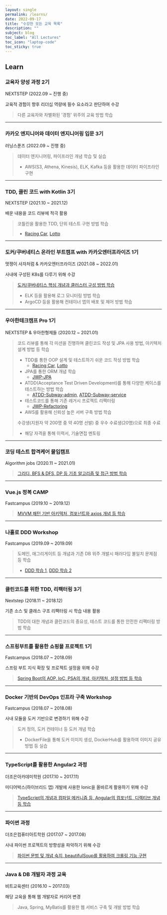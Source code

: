 ```yaml
---
layout: single
permalink: /learns/
date: 2022-09-17
title: "수강한 모든 교육 목록"
description: ""
subject: blog
toc_label: "All Lectures"
toc_icon: "laptop-code"
toc_sticky: true
---
```


## Learn

### 교육자 양성 과정 2기
NEXTSTEP (2022.09 ~ 진행 중)

교육적 경험이 향후 리더십 역량에 필수 요소라고 판단하여 수강

> 다른 교육자와 차별화된 '경험' 위주의 교육 방법 학습

---

### 카카오 엔지니어와 데이터 엔지니어링 입문 3기
러닝스푼즈 (2022.09 ~ 진행 중)

> 데이터 엔지니어링, 파이프라인 개념 학습 및 실습
> * AWS(S3, Athena, Kinesis), ELK, Kafka 등을 활용한 데이터 파이프라인 구현

---

### TDD, 클린 코드 with Kotlin 3기
NEXTSTEP (2021.10 ~ 2021.12)

배운 내용을 코드 리뷰에 적극 활용

> 코틀린을 활용한 TDD, 단위 테스트 구현 방법 학습
> * [Racing Car](https://github.com/jaenyeong/kotlin-racingcar), [Lotto](https://github.com/jaenyeong/kotlin-lotto)

---

### 도커/쿠버네티스 온라인 부트캠프 with 카카오엔터프라이즈 1기
멋쟁이 사자처럼 & 카카오엔터프라이즈 (2021.08 ~ 2022.01)

사내에 구성된 K8s를 다루기 위해 수강

> [도커/쿠버네티스 핵심 개념과 클러스터 구성 방법 학습](https://github.com/jaenyeong/Lecture_Docker-K8S)
> * ELK 등을 활용해 로그 모니터링 방법 학습
> * ArgoCD 등을 활용해 컨테이너 앱의 배포 및 제어 방법 학습

---

### 우아한테크캠프 Pro 1기
NEXTSTEP & 우아한형제들 (2020.12 ~ 2021.01)

> 코드 리뷰를 통해 각 미션을 진행하며 클린코드 작성 및 JPA 사용 방법, 아키텍처 설계 방법 등 학습
> * TDD를 통한 OOP 설계 및 테스트하기 쉬운 코드 작성 방법 학습
>   * [Racing Car](https://github.com/jaenyeong/java-racingcar), [Lotto](https://github.com/jaenyeong/java-lotto)
> * JPA를 통한 ORM 개념 학습
>   * [JWP-JPA](https://github.com/jaenyeong/jwp-jpa)
> * ATDD(Acceptance Test Driven Development)를 통해 다양한 케이스를 테스트하는 방법 학습
>   * [ATDD-Subway-admin](https://github.com/jaenyeong/atdd-subway-admin), [ATDD-Subway-service](https://github.com/jaenyeong/atdd-subway-service)
> * 테스트코드를 통해 기존 레거시 프로젝트 리팩터링
>   * [JWP-Refactoring](https://github.com/jaenyeong/jwp-refactoring)
> * AWS를 활용해 신뢰성 높은 서버 구축 방법 학습
> 
> 수강생(지원자 약 200명 중 약 40명 선발) 중 우수 수료생(20명)으로 최종 수료
> * 해당 자격을 통해 이력서, 기술면접 멘토링

---

### 코딩 테스트 합격케어 몰입캠프
Algorithm jobs (2020.11 ~ 2021.01)

> [그리디, BFS & DFS, DP 등 기초 알고리즘 및 접근 방법 학습](https://github.com/jaenyeong/Lecture_Algorithmjobs)

---

### Vue.js 정복 CAMP
Fastcampus (2019.10 ~ 2019.12)

> [MVVM 패턴 기반 아키텍처, 컴포넌트와 axios 개념 등 학습](https://github.com/jaenyeong/Lecture_Vue.js)

---

### 나홀로 DDD Workshop
Fastcampus (2019.09 ~ 2019.09)

> 도메인, 애그리게이트 등 개념과 기존 DB 위주 개발시 패러다임 불일치 문제점 등 학습
> * [DDD 학습 1](https://github.com/jaenyeong/Lecture_DDD-190921), [DDD 학습 2](https://github.com/jaenyeong/Lecture_DDD-190922)

---

### 클린코드를 위한 TDD, 리팩터링 3기
Nextstep (2018.11 ~ 2018.12)

기존 소스 및 클래스 구조 리팩터링 시 학습 내용 활용

> TDD의 대한 개념과 클린코드의 중요성, 테스트 코드를 통한 안전한 리팩터링 방법 학습

---

### 스프링부트를 활용한 쇼핑몰 프로젝트 1기
Fastcampus (2018.07 ~ 2018.09)

스프링 부트 지식 확장 및 프로젝트 설정을 위해 수강

> [Spring Boot의 AOP, IoC, PSA의 개념, 아키텍처, 설정 방법 등 학습](https://github.com/jaenyeong/Lecture_SpringBoot)

---

### Docker 기반의 DevOps 인프라 구축 Workshop
Fastcampus (2018.07 ~ 2018.08)

사내 모듈을 도커 기반으로 변경하기 위해 수강

> 도커 정의, 도커 컨테이너 등 도커 개념 학습
> * DockerFile을 통해 도커 이미지 생성, DockerHub를 활용하여 이미지 공유 방법 등 실습

---

### TypeScript를 활용한 Angular2 과정
더조은아카데미학원 (2017.10 ~ 2017.11)

미디어박스(하이브리드 앱) 개발에 사용한 Ionic을 올바르게 활용하기 위해 수강

> [TypeScript의 개념과 컴파일 메커니즘 등, Angular의 컴포넌트, 디렉티브 개념 등 학습](https://github.com/jaenyeong/Lecture_Angular2)

---

### 파이썬 과정
더조은컴퓨터아트학원 (2017.07 ~ 2017.08)

사내 파이썬 프로젝트의 방향성을 파악하기 위해 수강

> [파이썬 문법 및 개념 숙지, beautifulSoup를 활용하여 크롤링 기능 구현](https://github.com/jaenyeong/Lecture_python)

---

### Java & DB 개발자 과정 교육
비트교육센터 (2016.10 ~ 2017.03)

해당 교육을 통해 웹 개발자로 커리어 변경

> Java, Spring, MyBatis를 활용한 웹 서비스 구축 및 개발 방법 학습
